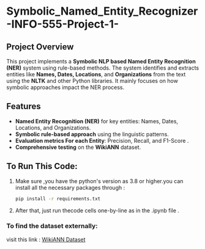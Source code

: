 # Symbolic_Named_Entity_Recognizer-INFO-555-Project-1-
## Project Overview

This project implements a **Symbolic NLP based Named Entity Recognition (NER)** system using rule-based methods. The system identifies and extracts entities like **Names, Dates, Locations**, and **Organizations** from the text using the **NLTK** and other Python libraries. It mainly focuses on how symbolic approaches impact the  NER process.

## Features

- **Named Entity Recognition (NER)** for key entities: Names, Dates, Locations, and Organizations.
- **Symbolic rule-based approach** using the linguistic patterns.
- **Evaluation metrics For each Entity**: Precision, Recall, and F1-Score .
- **Comprehensive testing** on the **WikiANN** dataset.

## To Run This Code:
1. Make sure ,you have the python's version as 3.8 or higher.you can install all the necessary packages through :

   ```bash
   pip install -r requirements.txt

2. After that, just run thecode cells one-by-line as in the .ipynb file .

### To find the dataset externally:
visit this link : [WikiANN Dataset](https://huggingface.co/datasets/unimelb-nlp/wikiann)
